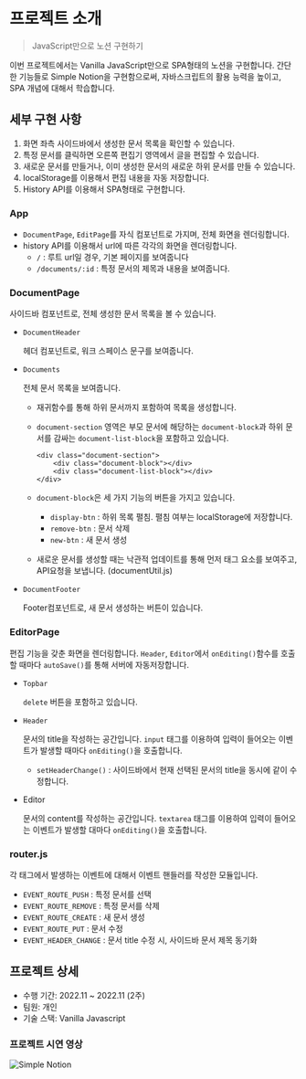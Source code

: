 # 프로젝트 소개

> JavaScript만으로 노션 구현하기
> 

이번 프로젝트에서는 Vanilla JavaScript만으로 SPA형태의 노션을 구현합니다. 간단한 기능들로 Simple Notion을 구현함으로써, 자바스크립트의 활용 능력을 높이고, SPA 개념에 대해서 학습합니다.

## 세부 구현 사항

1. 화면 좌측 사이드바에서 생성한 문서 목록을 확인할 수 있습니다.
2. 특정 문서를 클릭하면 오른쪽 편집기 영역에서 글을 편집할 수 있습니다.
3. 새로운 문서를 만들거나, 이미 생성한 문서의 새로운 하위 문서를 만들 수 있습니다.
4. localStorage를 이용해서 편집 내용을 자동 저장합니다.
5. History API를 이용해서 SPA형태로 구현합니다.

### App

- `DocumentPage`, `EditPage`를 자식 컴포넌트로 가지며, 전체 화면을 렌더링합니다.
- history API를 이용해서 url에 따른 각각의 화면을 렌더링합니다.
    - `/` : 루트 url일 경우, 기본 페이지를 보여줍니다
    - `/documents/:id` : 특정 문서의 제목과 내용을 보여줍니다.

### DocumentPage

사이드바 컴포넌트로, 전체 생성한 문서 목록을 볼 수 있습니다.

- `DocumentHeader`
    
    헤더 컴포넌트로, 워크 스페이스 문구를 보여줍니다.
    
- `Documents`
    
    전체 문서 목록을 보여줍니다.
    
    - 재귀함수를 통해 하위 문서까지 포함하여 목록을 생성합니다.
    - `document-section` 영역은 부모 문서에 해당하는 `document-block`과 하위 문서를 감싸는 `document-list-block`을 포함하고 있습니다.
        
        ```
        <div class="document-section">
        	<div class="document-block"></div>
        	<div class="document-list-block"></div>
        </div>
        ```
        
    - `document-block`은 세 가지 기능의 버튼을 가지고 있습니다.
        - `display-btn` : 하위 목록 펼침. 펼침 여부는 localStorage에 저장합니다.
        - `remove-btn` : 문서 삭제
        - `new-btn` : 새 문서 생성
    - 새로운 문서를 생성할 때는 낙관적 업데이트를 통해 먼저 태그 요소를 보여주고, API요청을 보냅니다. (documentUtil.js)
- `DocumentFooter`
    
    Footer컴포넌트로, 새 문서 생성하는 버튼이 있습니다.

### EditorPage

편집 기능을 갖춘 화면을 렌더링합니다. `Header`, `Editor`에서 `onEditing()`함수를 호출할 때마다 `autoSave()`를 통해 서버에 자동저장합니다.

- `Topbar`
    
    `delete` 버튼을 포함하고 있습니다.
    
- `Header`
    
    문서의 title을 작성하는 공간입니다. `input` 태그를 이용하여 입력이 들어오는 이벤트가 발생할 때마다 `onEditing()`을 호출합니다.
    
    - `setHeaderChange()` : 사이드바에서 현재 선택된 문서의 title을 동시에 같이 수정합니다.
- Editor
    
    문서의 content를 작성하는 공간입니다. `textarea` 태그를 이용하여 입력이 들어오는 이벤트가 발생할 대마다 `onEditing()`을 호출합니다.
    

### router.js

각 태그에서 발생하는 이벤트에 대해서 이벤트 핸들러를 작성한 모듈입니다.

- `EVENT_ROUTE_PUSH` : 특정 문서를 선택
- `EVENT_ROUTE_REMOVE` : 특정 문서를 삭제
- `EVENT_ROUTE_CREATE` : 새 문서 생성
- `EVENT_ROUTE_PUT` : 문서 수정
- `EVENT_HEADER_CHANGE` : 문서 title 수정 시, 사이드바 문서 제목 동기화

## 프로젝트 상세

- 수행 기간: 2022.11 ~ 2022.11 (2주)
- 팀원: 개인
- 기술 스택: Vanilla Javascript

### 프로젝트 시연 영상
![Simple Notion](https://github.com/Kal-MH/Notion_Develop/assets/59648372/a03227c1-b7b4-4ff6-8f79-782616e277de)
